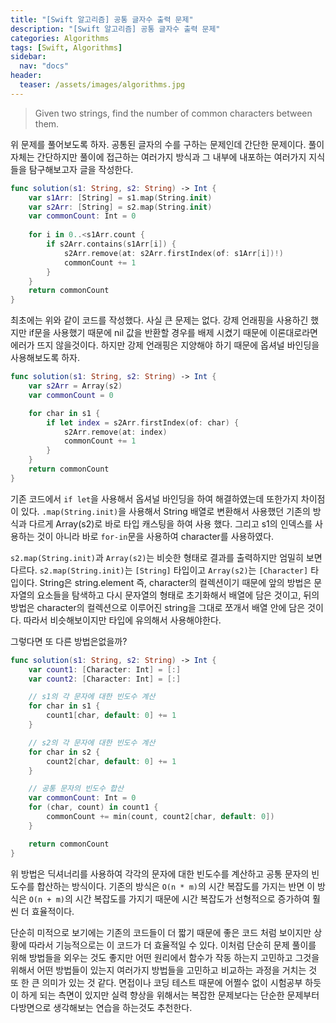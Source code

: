 ```yaml
---
title: "[Swift 알고리즘] 공통 글자수 출력 문제"
description: "[Swift 알고리즘] 공통 글자수 출력 문제"
categories: Algorithms
tags: [Swift, Algorithms]
sidebar: 
  nav: "docs"
header:
  teaser: /assets/images/algorithms.jpg
---
```

>Given two strings, find the number of common characters between them.

위 문제를 풀어보도록 하자. 공통된 글자의 수를 구하는 문제인데 간단한 문제이다. 풀이 자체는 간단하지만 풀이에 접근하는 여러가지 방식과 그 내부에 내포하는 여러가지 지식들을 탐구해보고자 글을 작성한다.

```swift
func solution(s1: String, s2: String) -> Int {
    var s1Arr: [String] = s1.map(String.init)
    var s2Arr: [String] = s2.map(String.init)
    var commonCount: Int = 0
    
    for i in 0..<s1Arr.count {
        if s2Arr.contains(s1Arr[i]) {
            s2Arr.remove(at: s2Arr.firstIndex(of: s1Arr[i])!)
            commonCount += 1
        }
    }
    return commonCount
}
```

최초에는 위와 같이 코드를 작성했다. 사실 큰 문제는 없다. 강제 언래핑을 사용하긴 했지만 if문을 사용했기 때문에 nil 값을 반환할 경우를 배제 시켰기 때문에 이론대로라면 에러가 뜨지 않을것이다. 하지만 강제 언래핑은 지양해야 하기 때문에 옵셔널 바인딩을 사용해보도록 하자.

```swift
func solution(s1: String, s2: String) -> Int {
    var s2Arr = Array(s2)
    var commonCount = 0

    for char in s1 {
        if let index = s2Arr.firstIndex(of: char) {
            s2Arr.remove(at: index)
            commonCount += 1
        }
    }
    return commonCount
}
```

기존 코드에서 `if let`을 사용해서 옵셔널 바인딩을 하여 해결하였는데 또한가지 차이점이 있다.  `.map(String.init)`을 사용해서 String 배열로 변환해서 사용했던 기존의 방식과 다르게 Array(s2)로 바로 타입 캐스팅을 하여 사용 했다. 그리고 s1의 인덱스를 사용하는 것이 아니라 바로 `for-in`문을 사용하여 character를 사용하였다.

`s2.map(String.init)`과 `Array(s2)`는 비슷한 형태로 결과를 출력하지만 엄밀히 보면 다르다. `s2.map(String.init)`는 `[String]` 타입이고 `Array(s2)`는 `[Character]` 타입이다. String은 string.element 즉, character의 컬렉션이기 때문에 앞의 방법은 문자열의 요소들을 탐색하고 다시 문자열의 형태로 초기화해서 배열에 담은 것이고, 뒤의 방법은 character의 컬렉션으로 이루어진 string을 그대로 쪼개서 배열 안에 담은 것이다. 따라서 비슷해보이지만 타입에 유의해서 사용해야한다.

그렇다면 또 다른 방법은없을까? 

```swift
func solution(s1: String, s2: String) -> Int {
    var count1: [Character: Int] = [:]
    var count2: [Character: Int] = [:]

    // s1의 각 문자에 대한 빈도수 계산
    for char in s1 {
        count1[char, default: 0] += 1
    }

    // s2의 각 문자에 대한 빈도수 계산
    for char in s2 {
        count2[char, default: 0] += 1
    }

    // 공통 문자의 빈도수 합산
    var commonCount: Int = 0
    for (char, count) in count1 {
        commonCount += min(count, count2[char, default: 0])
    }

    return commonCount
}
```

위 방법은 딕셔너리를 사용하여 각각의 문자에 대한 빈도수를 계산하고 공통 문자의 빈도수를 합산하는 방식이다. 기존의 방식은 `O(n * m)`의 시간 복잡도를 가지는 반면 이 방식은 `O(n + m)`의 시간 복잡도를 가지기 때문에 시간 복잡도가 선형적으로 증가하여 훨씬 더 효율적이다.

단순히 미적으로 보기에는 기존의 코드들이 더 짧기 때문에 좋은 코드 처럼 보이지만 상황에 따라서 기능적으로는 이 코드가 더 효율적일 수 있다. 이처럼 단순히 문제 풀이를 위해 방법들을 외우는 것도 좋지만 어떤 원리에서 함수가 작동 하는지 고민하고 그것을 위해서 어떤 방법들이 있는지 여러가지 방법들을 고민하고 비교하는 과정을 거치는 것 또 한 큰 의미가 있는 것 같다. 면접이나 코딩 테스트 때문에 어쩔수 없이 시험공부 하듯이 하게 되는 측면이 있지만 실력 향상을 위해서는 복잡한 문제보다는 단순한 문제부터 다방면으로 생각해보는 연습을 하는것도 추천한다.
